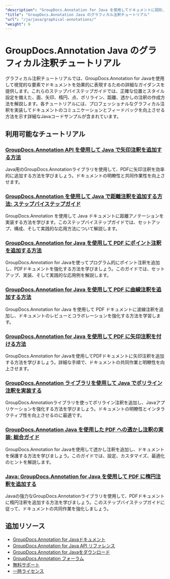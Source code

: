 ```yaml
---
"description": "GroupDocs.Annotation for Java を使用してドキュメントに図形、矢印、画像、グラフィック要素を追加するための完全なチュートリアル。"
"title": "GroupDocs.Annotation Java のグラフィカル注釈チュートリアル"
"url": "/ja/java/graphical-annotations/"
"weight": 6
---
```


# GroupDocs.Annotation Java のグラフィカル注釈チュートリアル

グラフィカル注釈チュートリアルでは、GroupDocs.Annotation for Javaを使用して視覚的な要素でドキュメントを効果的に表現するための詳細なガイダンスを提供します。これらのステップバイステップガイドでは、正確な位置とスタイル設定を備えた、面、矢印、楕円、点、ポリライン、距離、透かしの注釈の作成方法を解説します。各チュートリアルには、プロフェッショナルなグラフィカル注釈を実装してドキュメントのコミュニケーションとフィードバックを向上させる方法を示す詳細なJavaコードサンプルが含まれています。

## 利用可能なチュートリアル

### [GroupDocs.Annotation API を使用して Java で矢印注釈を追加する方法](./add-arrow-annotations-java-groupdocs/)
Java用のGroupDocs.Annotationライブラリを使用して、PDFに矢印注釈を効率的に追加する方法を学びましょう。ドキュメントの明瞭性と共同作業性を向上させます。

### [GroupDocs.Annotation を使用して Java で距離注釈を追加する方法: ステップバイステップガイド](./add-distance-annotations-java-groupdocs-annotation/)
GroupDocs.Annotation を使用して Java ドキュメントに距離アノテーションを実装する方法を学びます。このステップバイステップガイドでは、セットアップ、構成、そして実践的な応用方法について解説します。

### [GroupDocs.Annotation for Java を使用して PDF にポイント注釈を追加する方法](./groupdocs-annotation-java-add-point-pdf/)
GroupDocs.Annotation for Javaを使ってプログラム的にポイント注釈を追加し、PDFドキュメントを強化する方法を学びましょう。このガイドでは、セットアップ、実装、そして実践的な応用例を解説します。

### [GroupDocs.Annotation for Java を使用して PDF に曲線注釈を追加する方法](./groupdocs-java-squiggly-annotations-pdf/)
GroupDocs.Annotation for Java を使用して PDF ドキュメントに波線注釈を追加し、ドキュメントのレビューとコラボレーションを強化する方法を学習します。

### [GroupDocs.Annotation for Java を使用して PDF に矢印注釈を付ける方法](./annotate-pdf-arrows-groupdocs-java/)
GroupDocs.Annotation for Javaを使用してPDFドキュメントに矢印注釈を追加する方法を学びましょう。詳細な手順で、ドキュメントの共同作業と明瞭性を向上させます。

### [GroupDocs.Annotation ライブラリを使用して Java でポリライン注釈を実装する](./java-polyline-annotation-groupdocs-guide/)
GroupDocs.Annotationライブラリを使ってポリライン注釈を追加し、Javaアプリケーションを強化する方法を学びましょう。ドキュメントの明瞭性とインタラクティブ性を向上させるのに最適です。

### [GroupDocs.Annotation Java を使用した PDF への透かし注釈の実装: 総合ガイド](./groupdocs-java-watermark-annotations-pdf-guide/)
GroupDocs.Annotation for Javaを使用して透かし注釈を追加し、ドキュメントを保護する方法を学びましょう。このガイドでは、設定、カスタマイズ、最適化のヒントを解説します。

### [Java: GroupDocs.Annotation for Java を使用して PDF に楕円注釈を追加する](./java-ellipse-annotations-pdf-groupdocs/)
Javaの強力なGroupDocs.Annotationライブラリを使用して、PDFドキュメントに楕円注釈を追加する方法を学びましょう。このステップバイステップガイドに従って、ドキュメントの共同作業を強化しましょう。

## 追加リソース

- [GroupDocs.Annotation for Javaドキュメント](https://docs.groupdocs.com/annotation/java/)
- [GroupDocs.Annotation for Java API リファレンス](https://reference.groupdocs.com/annotation/java/)
- [GroupDocs.Annotation for Javaをダウンロード](https://releases.groupdocs.com/annotation/java/)
- [GroupDocs.Annotation フォーラム](https://forum.groupdocs.com/c/annotation)
- [無料サポート](https://forum.groupdocs.com/)
- [一時ライセンス](https://purchase.groupdocs.com/temporary-license/)